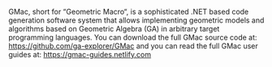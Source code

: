 GMac, short for “Geometric Macro“, is a sophisticated .NET based code generation software system that allows implementing geometric models and algorithms based on Geometric Algebra (GA) in arbitrary target programming languages. You can download the full GMac source code at: https://github.com/ga-explorer/GMac and you can read the full GMac user guides at: https://gmac-guides.netlify.com
